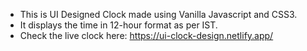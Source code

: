 - This is UI Designed Clock made using Vanilla Javascript and CSS3.
- It displays the time in 12-hour format as per IST.
- Check the live clock here: https://ui-clock-design.netlify.app/
